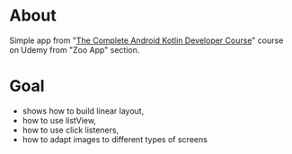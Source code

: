 # About
Simple app from "<a href="https://www.udemy.com/course/the-complete-kotlin-developer-course/">The Complete Android Kotlin Developer Course</a>" course on Udemy from "Zoo App" section.

# Goal
- shows how to build linear layout,
- how to use listView,
- how to use click listeners,
- how to adapt images to different types of screens
